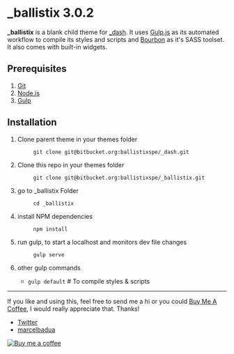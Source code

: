 # _ballistix 3.0.2

**_ballistix** is a blank child theme for [_dash](https://bitbucket.org/ballistixspe/_dash). It uses [Gulp.js](https://gulpjs.com/) as its automated workflow to compile its styles and scripts and [Bourbon](https://www.bourbon.io/) as it's SASS toolset. It also comes with built-in widgets.

## Prerequisites

1. [Git](https://git-scm.com/downloads)
1. [Node.js](https://nodejs.org/en/)
1. [Gulp](https://gulpjs.com/)

## Installation

1. Clone parent theme in your themes folder

            git clone git@bitbucket.org:ballistixspe/_dash.git

1. Clone this repo in your themes folder

            git clone git@bitbucket.org:ballistixspe/_ballistix.git

1. go to _ballistix Folder

            cd _ballistix

1. install NPM dependencies

            npm install

1. run gulp, to start a localhost and monitors dev file changes

            gulp serve

1. other gulp commands

      - `gulp default` # To compile styles & scripts

---

If you like and using this, feel free to send me a hi or you could [Buy Me A Coffee](https://buymeacoff.ee/iVW9kc6or), I would really appreciate that. Thanks!

 - [Twitter](https://twitter.com/marcelbadua)
 - [marcelbadua](http://marcelbadua.com/)

 [![Buy me a coffee](https://www.buymeacoffee.com/assets/img/custom_images/orange_img.png "Buy me a coffee")](https://buymeacoff.ee/iVW9kc6or)
